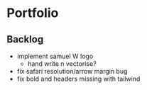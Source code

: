 # Portfolio

## Backlog

- implement samuel W logo
  - hand write n vectorise?
- fix safari resolution/arrow margin bug
- fix bold and headers missing with tailwind
